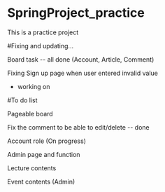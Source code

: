 # SpringProject_practice

This is a practice project


#Fixing and updating...

Board task -- all done (Account, Article, Comment)

Fixing Sign up page when user entered invalid value
 - working on

#To do list

Pageable board

Fix the comment to be able to edit/delete -- done

Account role (On progress)

Admin page and function

Lecture contents

Event contents (Admin)
